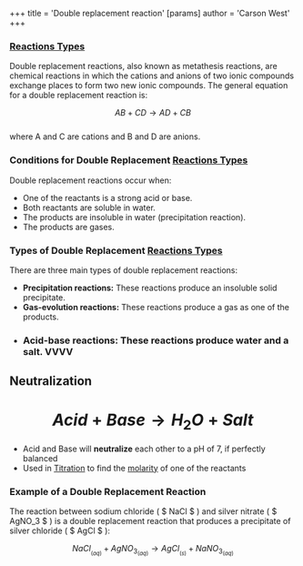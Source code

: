 +++
 title = 'Double replacement reaction'
[params]
	author = 'Carson West'
+++

### [Reactions Types](./../reactions-types/)
Double replacement reactions, also known as metathesis reactions, are chemical reactions in which the cations and anions of two ionic compounds exchange places to form two new ionic compounds. The general equation for a double replacement reaction is:

 $$  AB + CD → AD + CB
 $$  
where A and C are cations and B and D are anions.

### **Conditions for Double Replacement [Reactions Types](./../reactions-types/)**

Double replacement reactions occur when:

* One of the reactants is a strong acid or base.
* Both reactants are soluble in water.
* The products are insoluble in water (precipitation reaction).
* The products are gases.

### **Types of Double Replacement [Reactions Types](./../reactions-types/)**

There are three main types of double replacement reactions:

* **Precipitation reactions:** These reactions produce an insoluble solid precipitate.
* **Gas-evolution reactions:** These reactions produce a gas as one of the products.
- ### **Acid-base reactions:** These reactions produce water and a salt. VVVV
## Neutralization
#  $$  Acid+Base → H_2O + Salt  $$  

- Acid and Base will **neutralize** each other to a pH of 7, if perfectly balanced
- Used in [Titration](./../titration/) to find the [molarity](./../molarity/) of one of the reactants

### **Example of a Double Replacement Reaction**

The reaction between sodium chloride ( $ NaCl $ ) and silver nitrate ( $ AgNO_3 $ ) is a double replacement reaction that produces a precipitate of silver chloride ( $ AgCl $ ):

  $$  NaCl_{_{(aq)}} + AgNO_{3_{(aq)}} → AgCl_{_{(s)}} + NaNO_{3_{(aq)}}  $$  
